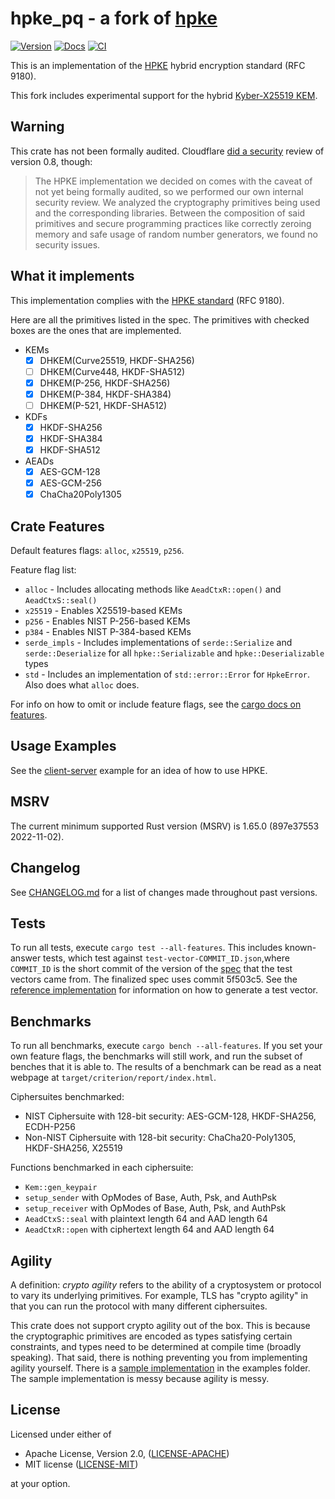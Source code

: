 hpke_pq - a fork of [hpke](https://github.com/rozbb/rust-hpke)
=========
[![Version](https://img.shields.io/crates/v/hpke.svg)](https://crates.io/crates/hpke)
[![Docs](https://docs.rs/hpke/badge.svg)](https://docs.rs/hpke)
[![CI](https://github.com/rozbb/rust-hpke/workflows/CI/badge.svg)](https://github.com/rozbb/rust-hpke/actions)

This is an implementation of the [HPKE](https://www.rfc-editor.org/rfc/rfc9180.html) hybrid encryption standard (RFC 9180).

This fork includes experimental support for the hybrid [Kyber-X25519 KEM](https://github.com/bwesterb/draft-westerbaan-cfrg-hpke-xyber768d00).

Warning
-------

This crate has not been formally audited. Cloudflare [did a security](https://blog.cloudflare.com/using-hpke-to-encrypt-request-payloads/) review of version 0.8, though:

> The HPKE implementation we decided on comes with the caveat of not yet being
> formally audited, so we performed our own internal security review. We
> analyzed the cryptography primitives being used and the corresponding
> libraries. Between the composition of said primitives and secure programming
> practices like correctly zeroing memory and safe usage of random number
> generators, we found no security issues.

What it implements
------------------

This implementation complies with the [HPKE standard](https://www.rfc-editor.org/rfc/rfc9180.html) (RFC 9180).

Here are all the primitives listed in the spec. The primitives with checked boxes are the ones that are implemented.

* KEMs
    - [X] DHKEM(Curve25519, HKDF-SHA256)
    - [ ] DHKEM(Curve448, HKDF-SHA512)
    - [X] DHKEM(P-256, HKDF-SHA256)
    - [X] DHKEM(P-384, HKDF-SHA384)
    - [ ] DHKEM(P-521, HKDF-SHA512)
* KDFs
    - [X] HKDF-SHA256
    - [X] HKDF-SHA384
    - [X] HKDF-SHA512
* AEADs
    - [X] AES-GCM-128
    - [X] AES-GCM-256
    - [X] ChaCha20Poly1305

Crate Features
--------------

Default features flags: `alloc`, `x25519`, `p256`.

Feature flag list:

* `alloc` - Includes allocating methods like `AeadCtxR::open()` and `AeadCtxS::seal()`
* `x25519` - Enables X25519-based KEMs
* `p256` - Enables NIST P-256-based KEMs
* `p384` - Enables NIST P-384-based KEMs
* `serde_impls` - Includes implementations of `serde::Serialize` and `serde::Deserialize` for all `hpke::Serializable` and `hpke::Deserializable` types
* `std` - Includes an implementation of `std::error::Error` for `HpkeError`. Also does what `alloc` does.

For info on how to omit or include feature flags, see the [cargo docs on features](https://doc.rust-lang.org/cargo/reference/specifying-dependencies.html#choosing-features).

Usage Examples
--------------

See the [client-server](examples/client_server.rs) example for an idea of how to use HPKE.

MSRV
----

The current minimum supported Rust version (MSRV) is 1.65.0 (897e37553 2022-11-02).

Changelog
---------

See [CHANGELOG.md](CHANGELOG.md) for a list of changes made throughout past versions.

Tests
-----

To run all tests, execute `cargo test --all-features`. This includes known-answer tests, which test against `test-vector-COMMIT_ID.json`,where `COMMIT_ID` is the short commit of the version of the [spec](https://github.com/cfrg/draft-irtf-cfrg-hpke) that the test vectors came from. The finalized spec uses commit 5f503c5. See the [reference implementation](https://github.com/cisco/go-hpke) for information on how to generate a test vector.

Benchmarks
----------

To run all benchmarks, execute `cargo bench --all-features`. If you set your own feature flags, the benchmarks will still work, and run the subset of benches that it is able to. The results of a benchmark can be read as a neat webpage at `target/criterion/report/index.html`.

Ciphersuites benchmarked:

* NIST Ciphersuite with 128-bit security: AES-GCM-128, HKDF-SHA256, ECDH-P256
* Non-NIST Ciphersuite with 128-bit security: ChaCha20-Poly1305, HKDF-SHA256, X25519

Functions benchmarked in each ciphersuite:

* `Kem::gen_keypair`
* `setup_sender` with OpModes of Base, Auth, Psk, and AuthPsk
* `setup_receiver` with OpModes of Base, Auth, Psk, and AuthPsk
* `AeadCtxS::seal` with plaintext length 64 and AAD length 64
* `AeadCtxR::open` with ciphertext length 64 and AAD length 64

Agility
-------

A definition: *crypto agility* refers to the ability of a cryptosystem or protocol to vary its underlying primitives. For example, TLS has "crypto agility" in that you can run the protocol with many different ciphersuites.

This crate does not support crypto agility out of the box. This is because the cryptographic primitives are encoded as types satisfying certain constraints, and types need to be determined at compile time (broadly speaking). That said, there is nothing preventing you from implementing agility yourself. There is a [sample implementation](examples/agility.rs) in the examples folder. The sample implementation is messy because agility is messy.

License
-------

Licensed under either of

 * Apache License, Version 2.0, ([LICENSE-APACHE](LICENSE-APACHE))
 * MIT license ([LICENSE-MIT](LICENSE-MIT))

at your option.
